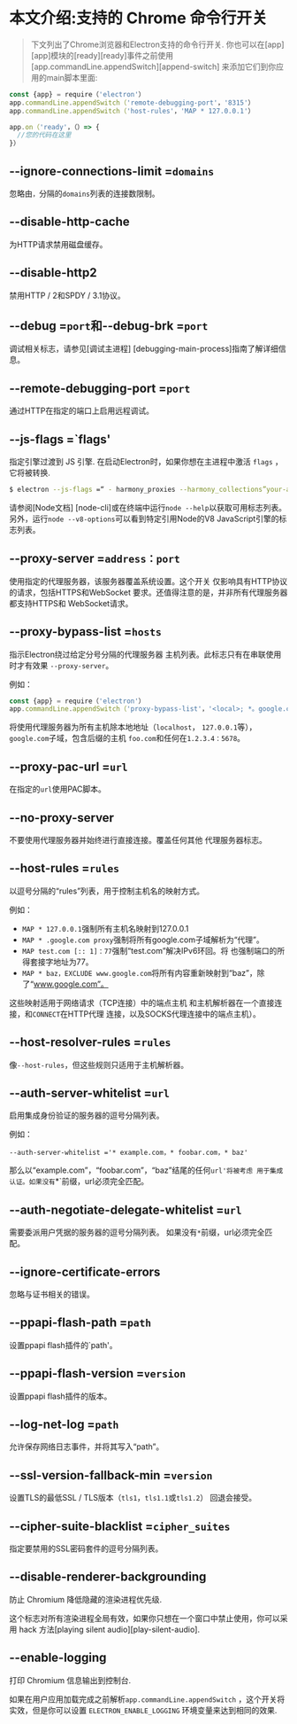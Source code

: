 # 本文介绍:支持的 Chrome 命令行开关

>下文列出了Chrome浏览器和Electron支持的命令行开关. 你也可以在[app][app]模块的[ready][ready]事件之前使用
[app.commandLine.appendSwitch][append-switch] 来添加它们到你应用的main脚本里面:

```javascript
const {app} = require（'electron'）
app.commandLine.appendSwitch（'remote-debugging-port'，'8315'）
app.commandLine.appendSwitch（'host-rules'，'MAP * 127.0.0.1'）

app.on（'ready'，（）=> {
  //您的代码在这里
}）
```

## --ignore-connections-limit =`domains`

忽略由`，`分隔的`domains`列表的连接数限制。

## --disable-http-cache

为HTTP请求禁用磁盘缓存。

## --disable-http2

禁用HTTP / 2和SPDY / 3.1协议。

## --debug =`port`和--debug-brk =`port`

调试相关标志，请参见[调试主进程] [debugging-main-process]指南了解详细信息。

## --remote-debugging-port =`port`

通过HTTP在指定的端口上启用远程调试。

## --js-flags =`flags'
指定引擎过渡到 JS 引擎. 
在启动Electron时，如果你想在主进程中激活 `flags` ，它将被转换.
```bash
$ electron --js-flags =“ - harmony_proxies --harmony_collections”your-app
```

请参阅[Node文档] [node-cli]或在终端中运行`node --help`以获取可用标志列表。
另外，运行`node --v8-options`可以看到特定引用Node的V8 JavaScript引擎的标志列表。

## --proxy-server =`address：port`

使用指定的代理服务器，该服务器覆盖系统设置。这个开关
仅影响具有HTTP协议的请求，包括HTTPS和WebSocket
要求。还值得注意的是，并非所有代理服务器都支持HTTPS和
WebSocket请求。

## --proxy-bypass-list =`hosts`

指示Electron绕过给定分号分隔的代理服务器
主机列表。此标志只有在串联使用时才有效果 `--proxy-server`。

例如：

```javascript
const {app} = require（'electron'）
app.commandLine.appendSwitch（'proxy-bypass-list'，'<local>; *。google.com; * foo.com; 1.2.3.4：5678'）
```

将使用代理服务器为所有主机除本地地址（`localhost`，
`127.0.0.1`等），`google.com`子域，包含后缀的主机
`foo.com`和任何在`1.2.3.4：5678`。

## --proxy-pac-url =`url`

在指定的`url`使用PAC脚本。

## --no-proxy-server

不要使用代理服务器并始终进行直接连接。覆盖任何其他
代理服务器标志。

## --host-rules =`rules`

以逗号分隔的“rules”列表，用于控制主机名的映射方式。

例如：

* `MAP * 127.0.0.1`强制所有主机名映射到127.0.0.1
* `MAP * .google.com proxy`强制将所有google.com子域解析为“代理”。
* `MAP test.com [:: 1]：77`强制“test.com”解决IPv6环回。将
  也强制端口的所得套接字地址为77。
* `MAP * baz，EXCLUDE www.google.com`将所有内容重新映射到“baz”，除了“www.google.com”。

这些映射适用于网络请求（TCP连接）中的端点主机
和主机解析器在一个直接连接，和`CONNECT`在HTTP代理
连接，以及SOCKS代理连接中的端点主机）。

## --host-resolver-rules =`rules`

像`--host-rules`，但这些规则只适用于主机解析器。

## --auth-server-whitelist =`url`

启用集成身份验证的服务器的逗号分隔列表。

例如：

```
--auth-server-whitelist ='* example.com，* foobar.com，* baz'
```

那么以“example.com”，“foobar.com”，“baz”结尾的任何`url'将被考虑
用于集成认证。如果没有`*`前缀，url必须完全匹配。

## --auth-negotiate-delegate-whitelist =`url`

需要委派用户凭据的服务器的逗号分隔列表。
如果没有`*`前缀，url必须完全匹配。

## --ignore-certificate-errors

忽略与证书相关的错误。

## --ppapi-flash-path =`path`

设置ppapi flash插件的`path'。

## --ppapi-flash-version =`version`

设置ppapi flash插件的版本。

## --log-net-log =`path`

允许保存网络日志事件，并将其写入“path”。

## --ssl-version-fallback-min =`version`

设置TLS的最低SSL / TLS版本（`tls1`，`tls1.1`或`tls1.2`）
回退会接受。

## --cipher-suite-blacklist =`cipher_suites`

指定要禁用的SSL密码套件的逗号分隔列表。

## --disable-renderer-backgrounding

防止 Chromium 降低隐藏的渲染进程优先级.

这个标志对所有渲染进程全局有效，如果你只想在一个窗口中禁止使用，你可以采用 hack 方法[playing silent audio][play-silent-audio].

## --enable-logging

打印 Chromium 信息输出到控制台.

如果在用户应用加载完成之前解析`app.commandLine.appendSwitch` ，这个开关将实效，但是你可以设置 `ELECTRON_ENABLE_LOGGING` 环境变量来达到相同的效果.